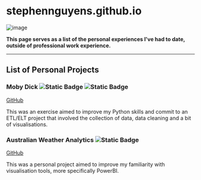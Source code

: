 # stephennguyens.github.io
![image](https://github.com/equanimittyy/stephennguyens.github.io/assets/104692345/6b1d74b1-878c-420f-bc26-8cf36b8d4e67)

**This page serves as a list of the personal experiences I've had to date, outside of professional work experience.**

---
## List of Personal Projects
### Moby Dick  ![Static Badge](https://img.shields.io/badge/Python-purple) ![Static Badge](https://img.shields.io/badge/PowerBI-blue)

[GitHub](https://github.com/equanimittyy/mobydick)

This was an exercise aimed to improve my Python skills and commit to an ETL/ELT project that involved the collection of data, data cleaning and a bit of visualisations.

### Australian Weather Analytics ![Static Badge](https://img.shields.io/badge/PowerBI-blue)
[GitHub](https://github.com/equanimittyy/weatherau) 

This was a personal project aimed to improve my familiarity with visualisation tools, more specifically PowerBI.
